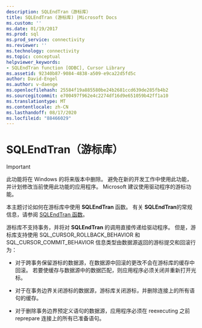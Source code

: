 ```yaml
---
description: SQLEndTran（游标库）
title: SQLEndTran (游标库) |Microsoft Docs
ms.custom: ''
ms.date: 01/19/2017
ms.prod: sql
ms.prod_service: connectivity
ms.reviewer: ''
ms.technology: connectivity
ms.topic: conceptual
helpviewer_keywords:
- SQLEndTran function [ODBC], Cursor Library
ms.assetid: 92340b87-9084-4838-a509-e9ca22d5fd5c
author: David-Engel
ms.author: v-daenge
ms.openlocfilehash: 25584f19a885580be24b2681ccd639de285fb4b2
ms.sourcegitcommit: e700497f962e4c2274df16d9e651059b42ff1a10
ms.translationtype: MT
ms.contentlocale: zh-CN
ms.lasthandoff: 08/17/2020
ms.locfileid: "88466029"
---
```

# <a name="sqlendtran-cursor-library"></a>SQLEndTran（游标库）
> [!IMPORTANT]  
>  此功能将在 Windows 的将来版本中删除。 避免在新的开发工作中使用此功能，并计划修改当前使用此功能的应用程序。 Microsoft 建议使用驱动程序的游标功能。  
  
 本主题讨论如何在游标库中使用 **SQLEndTran** 函数。 有关 **SQLEndTran**的常规信息，请参阅 [SQLEndTran 函数](../../../odbc/reference/syntax/sqlendtran-function.md)。  
  
 游标库不支持事务，并将对 **SQLEndTran** 的调用直接传递给驱动程序。 但是，游标库支持使用 SQL_CURSOR_ROLLBACK_BEHAVIOR 和 SQL_CURSOR_COMMIT_BEHAVIOR 信息类型由数据源返回的游标提交和回滚行为：  
  
-   对于跨事务保留游标的数据源，在数据源中回滚的更改不会在游标库的缓存中回滚。 若要使缓存与数据源中的数据匹配，则应用程序必须关闭并重新打开光标。  
  
-   对于在事务边界关闭游标的数据源，游标库关闭游标，并删除连接上的所有语句的缓存。  
  
-   对于删除事务边界预定义语句的数据源，应用程序必须在 reexecuting 之前 reprepare 连接上的所有已准备语句。
